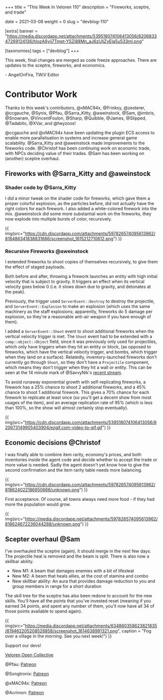+++
title = "This Week In Veloren 110"
description = "Fireworks, sceptre, and trade"

date = 2021-03-08
weight = 0
slug = "devblog-110"

[extra]
banner = "https://media.discordapp.net/attachments/539518074106413056/820683347269124136/hlozA6yij7Tmpt-YSZi88Mn_aJ6zUIjZyEIa5u533mI.png"

[taxonomies]
tags = ["devblog"]
+++

This week, final changes are merged as code freeze approaches. There are updates
to the sceptre, fireworks, and economics.

\- AngelOnFira, TWiV Editor

# Contributor Work

Thanks to this week's contributors, @xMAC94x, @Frinksy, @zesterer, @ccgauche,
@Synis, @Pfau, @Sarra_Kitty, @aweinstock, @Sam, @imbris, @Snowram,
@VincentFoulon, @Sharp, @Quibble, @James, @Slipped, @Tadabito, @XVar, and
@heyzoos!

@ccgauche and @xMAC94x have been updating the plugin ECS access to enable more
parallelisation in systems and increase general game scalability. @Sarra_Kitty
and @aweinstock made improvements to the fireworks code. @Christof has been
continuing work on economic trade, with NPCs deciding value of their trades.
@Sam has been working on (another) sceptre overhaul.

## Fireworks with @Sarra_Kitty and @aweinstock

### Shader code by @Sarra_Kitty

I did a minor tweak on the shader code for fireworks, which gave them a proper
colorful explosion, as the particles before, did not actually have the right
colors for each firework. I also added a white-colored firework into the mix.
@aweinstock did some more substantial work on the fireworks, they now explode
into multiple bursts of color, recursively.

{{
  img(src="https://cdn.discordapp.com/attachments/597826574095613962/818486341838831666/screenshot_1615212710612.png")
}}

### Recursive Fireworks @aweinstock

I extended fireworks to shoot copies of themselves recursively, to give them the
effect of staged payloads.

Both before and after, throwing a firework launches an entity with high initial
velocity that is subject to gravity. It triggers an effect when its vertical
velocity goes below 0 (i.e. it slows down due to gravity, and detonates at the
peak).

Previously, the trigger used `ServerEvent::Destroy` to destroy the projectile,
and `ServerEvent::Explosion` to make an explosion (which uses the same machinery
as the staff explosions; apparently, fireworks do 5 damage per explosion, so
they're a reasonable anti-air weapon if you have enough of them).

I added a `ServerEvent::Shoot` event to shoot additional fireworks when the
vertical velocity trigger is met. The `Shoot` event had to be extended with a
`comp::object::Object` field, since it was previously only used for projectiles,
which only have triggers when they hit an entity or block, (as opposed to
fireworks, which have the vertical velocity trigger, and bombs, which trigger
when they land on a surface). Relatedly, inventory-launched fireworks don't
currently go through `Shoot`, so they don't have a `Projectile` component, which
means they don't trigger when they hit a wall or entity. This can be seen at the
14 minute mark of @SavvyNik's [recent
stream](https://youtu.be/WtjsSXdJjIE?t=840).

To avoid runaway exponential growth with self-replicating fireworks, a firework
has a 25% chance to shoot 2 additional fireworks, and a 45% chance to shoot 1
additional firework. This gives a 70% chance for each firework to replicate at
least once (so you'll get a decent show from most usages of the item), and an
average replication rate of 95% (which is less than 100%, so the show will
almost certainly stop eventually).

{{
  img(src="https://cdn.discordapp.com/attachments/539518074106413056/820673149905403904/ezgif.com-video-to-gif.gif")
}}

## Economic decisions @Christof

I was finally able to combine item rarity, economy's prices, and both
inventories inside the agent code and decide whether to accept the trade or more
value is needed. Sadly the agent doesn't yet know how to give the second
confirmation and the item rarity table needs more balancing.

{{
  img(src="https://cdn.discordapp.com/attachments/597826574095613962/818624022186950666/unknown.png")
}}

First acceptance. Of course, all towns always need more food - if they had more
the population would grow.

{{
  img(src="https://media.discordapp.net/attachments/597826574095613962/818624672236044288/unknown.png")
}}

## Scepter overhaul @Sam

I've overhauled the sceptre (again), it should merge in the next few days. The
projectile heal is removed and the beam is split. There is also now a skillbar
ability.

- New M1: A beam that damages enemies with a bit of lifesteal
- New M2: A beam that heals allies, at the cost of stamina and combo
- New skillbar ability: An aura that provides damage reduction to you and group
  members in range for a short duration

The skill tree for the sceptre has also been redone to account for the new
skills. You'll have all the points that you've invested reset (meaning if you
earned 34 points, and spent any number of them, you'll now have all 34 of those
points available to spend again).

{{
  img(src="https://media.discordapp.net/attachments/634860358623821835/819462205208526858/screenshot_1614638991321.png",
  caption = "Fog over a village in the morning. See you next week!")
}}

Support our devs!

[Veloren Open Collective](https://opencollective.com/veloren)

@Pfau: [Patreon](https://www.patreon.com/pfau)

@Songtronix: [Patreon](https://www.patreon.com/songtronix)

@xMAC94x: [Patreon](https://www.patreon.com/xmac94x)

@Acrimon: [Patreon](https://www.patreon.com/acrimon)
